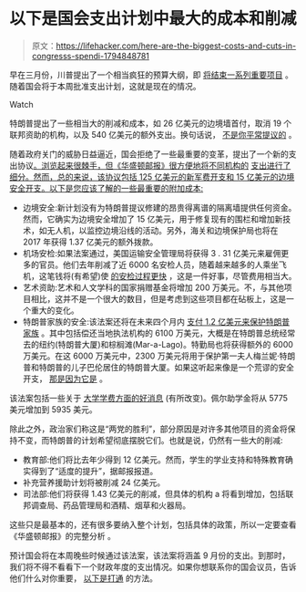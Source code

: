 # 以下是国会支出计划中最大的成本和削减

> 原文：<https://lifehacker.com/here-are-the-biggest-costs-and-cuts-in-congresss-spendi-1794848781>

早在三月份，川普提出了一个相当疯狂的预算大纲，即 [将结束一系列重要项目](http://lifehacker.com/these-agencies-would-end-under-trumps-budget-1793351208#_ga=2.75471770.947495714.1493760467-1967309709.1493760467) 。随着国会将于本周批准支出计划，这就是现在的情况。

Watch

特朗普提出了一些相当大的削减和成本，如 26 亿美元的边境墙首付，取消 19 个联邦资助的机构，以及 540 亿美元的额外支出。换句话说， [不是你平常提议的](http://theslot.jezebel.com/this-is-not-normal-1791911524#_ga=2.75471770.947495714.1493760467-1967309709.1493760467) 。

随着政府关门的威胁日益逼近，国会拒绝了一些最重要的变革，提出了一个新的支出协议[。浏览起来很棘手，但《华盛顿邮报》很方便地将不同机构的](https://rules.house.gov/bill/115/hr-244) [支出进行了细分。然而，总的来说，该协议包括 125 亿美元的新军费开支和 15 亿美元的边境安全开支。以下是您应该了解的一些最重要的附加成本:](https://www.washingtonpost.com/news/powerpost/wp/2017/05/01/whats-in-the-spending-agreement-we-read-it-so-you-dont-have-to/?utm_term=.eaa8ca3eb7b8)

*   边境安全:新计划没有为特朗普提议修建的昂贵得离谱的隔离墙提供任何资金。然而，它确实为边境安全增加了 15 亿美元，用于修复现有的围栏和增加新技术，如无人机，以监控边境沿线的活动。另外，海关和边境保护局也将在 2017 年获得 1.37 亿美元的额外拨款。
*   机场安检:如果法案通过，美国运输安全管理局将获得 3 . 31 亿美元来雇佣更多的官员。他们去年削减了近 6000 名安检人员，随着越来越多的人乘坐飞机，这笔钱将(有希望)使 [的安检过程更快](http://lifehacker.com/expect-longer-than-usual-tsa-wait-times-at-airports-thi-1774340011#_ga=2.72906779.947495714.1493760467-1967309709.1493760467) ，这是一件好事，尽管费用相当大。
*   艺术资助:艺术和人文学科的国家捐赠基金将增加 200 万美元。不，与其他项目相比，这并不是一个很大的数目，但是考虑到这些项目都在砧板上，这是一个重大的变化。
*   特朗普家族的安全:该法案还将在未来四个月内 [支付 1.2 亿美元来保护特朗普家族](https://www.nytimes.com/2017/05/01/us/politics/secret-service-trump-protection.html?smprod=nytcore-ipad&smid=nytcore-ipad-share) 。其中包括偿还当地执法机构的 6100 万美元，大概是在特朗普总统经常去的纽约(特朗普大厦)和棕榈滩(Mar-a-Lago)。特勤局也将获得额外的 6000 万美元。在这 6000 万美元中，2300 万美元将用于保护第一夫人梅兰妮·特朗普和特朗普的儿子巴伦居住的特朗普大厦。如果这听起来像是一个荒谬的安全开支， [那是因为它是](http://www.nydailynews.com/news/politics/trump-priciest-president-elect-protect-1m-day-article-1.2897524) 。

该法案包括一些关于 [大学学费方面的好消息](http://twocents.lifehacker.com/what-to-do-about-the-worsening-student-loan-debt-situat-1794054841#_ga=2.80239391.947495714.1493760467-1967309709.1493760467) (有所改变)。佩尔助学金将从 5775 美元增加到 5935 美元。

除此之外，政治家们称这是“两党的胜利”，部分原因是对许多其他项目的资金将保持不变，而特朗普的计划希望彻底摆脱它们。也就是说，仍然有一些大的削减:

*   教育部:他们将比去年少得到 12 亿美元。然而，学生的学业支持和特殊教育确实得到了“适度的提升”，据邮报报道。
*   补充营养援助计划将被削减 24 亿美元。
*   司法部:他们将获得 1.43 亿美元的削减，但具体的机构 a 将看到增加，包括联邦调查局、药品管理局和酒精、烟草和火器局。

这些只是最基本的，还有很多要纳入整个计划，包括具体的政策，所以一定要查看《华盛顿邮报》的完整分析 。

预计国会将在本周晚些时候通过该法案，该法案将涵盖 9 月份的支出。到那时，我们将不得不看看下一个财政年度的支出情况。如果你想联系你的国会议员，告诉他们什么对你重要， [以下是打通](https://lifehacker.com/how-to-get-through-to-your-member-of-congress-when-thei-1792084662) 的方法。